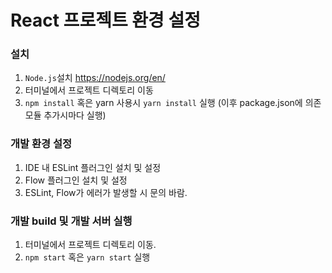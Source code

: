 
# React 프로젝트 환경 설정

### 설치
1. `Node.js`설치 https://nodejs.org/en/
2. 터미널에서 프로젝트 디렉토리 이동
3. `npm install` 혹은 yarn 사용시 `yarn install` 실행 (이후 package.json에 의존 모듈 추가시마다 실행)

### 개발 환경 설정
1. IDE 내 ESLint 플러그인 설치 및 설정
2. Flow 플러그인 설치 및 설정
3. ESLint, Flow가 에러가 발생할 시 문의 바람.


### 개발 build 및 개발 서버 실행
1. 터미널에서 프로젝트 디렉토리 이동.
2. `npm start` 혹은 `yarn start` 실행 